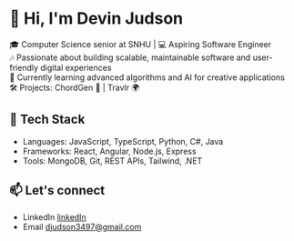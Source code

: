 # 👋 Hi, I'm Devin Judson

🎓 Computer Science senior at SNHU | 💻 Aspiring Software Engineer <br>
🎶 Passionate about building scalable, maintainable software and user-friendly digital experiences <br>
🌱 Currently learning advanced algorithms and AI for creative applications <br>
🛠️ Projects: ChordGen 🎹 | Travlr 🌍

## 🧠 Tech Stack
- Languages: JavaScript, TypeScript, Python, C#, Java  
- Frameworks: React, Angular, Node.js, Express  
- Tools: MongoDB, Git, REST APIs, Tailwind, .NET

## 📫 Let's connect
- LinkedIn [linkedIn](https://linkedin.com/in/devinjudson)
- Email djudson3497@gmail.com
